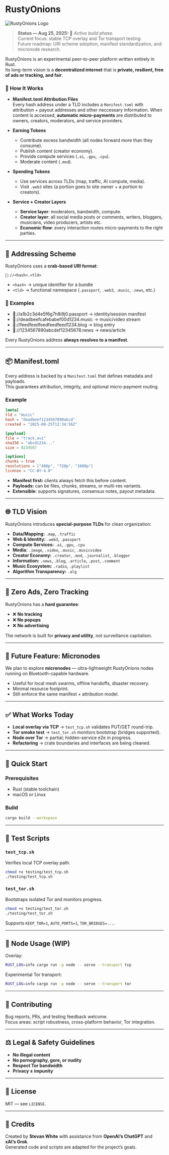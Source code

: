 # RustyOnions



![RustyOnions Logo](assets/rustyonionslogo.png)



> **Status — Aug 25, 2025:** 🚧 *Active build phase.*  
> Current focus: stable TCP overlay and Tor transport testing.  
> Future roadmap: URI scheme adoption, manifest standardization, and micronode research.

RustyOnions is an experimental peer-to-peer platform written entirely in Rust.  
Its long-term vision is a **decentralized internet** that is **private, resilient, free of ads or tracking, and fair**.


### 🔑 How It Works

- **Manifest.toml Attribution Files**  
  Every hash address under a TLD includes a `Manifest.toml` with attribution + payout addresses and other neccessary information. When content is accessed, **automatic micro-payments** are distributed to owners, creators, moderators, and service providers.  

- **Earning Tokens**  
  - Contribute excess bandwidth (all nodes forward more than they consume).  
  - Publish content (creator economy).  
  - Provide compute services (`.ai`, `.gpu`, `.cpu`).  
  - Moderate content (`.mod`).  

- **Spending Tokens**  
  - Use services across TLDs (map, traffic, AI compute, media).  
  - Visit `.web3` sites (a portion goes to site owner + a portion to creators).  

- **Service + Creator Layers**  
  - **Service layer**: moderators, bandwidth, compute.  
  - **Creator layer**: all social media posts or comments, writers, bloggers, musicians, video producers, artists etc.  
  - **Economic flow**: every interaction routes micro-payments to the right parties.  

---

## 🦀 Addressing Scheme

RustyOnions uses a **crab-based URI format**:

```
🦀://<hash>.<tld>
```

- `<hash>` → unique identifier for a bundle  
- `<tld>` → functional namespace (`.passport`, `.web3`, `.music`, `.news`, etc.)  

### 🔹 Examples
- 🦀://a1b2c3d4e5f6g7h8i9j0.passport → identity/session manifest  
- 🦀://deadbeefcafebabef00d1234.music → music/video stream  
- 🦀://feedfeedfeedfeedfeed1234.blog → blog entry  
- 🦀://1234567890abcdef12345678.news → news/article  

Every RustyOnions address **always resolves to a manifest**.

---

## 📦 Manifest.toml

Every address is backed by a `Manifest.toml` that defines metadata and payloads.  
This guarantees attribution, integrity, and optional micro-payment routing.

### Example
```toml
[meta]
tld = "music"
hash = "deadbeef1234567890abcd"
created = "2025-08-25T12:34:56Z"

[payload]
file = "track.av1"
sha256 = "abcd1234..."
size = 8234567

[options]
chunks = true
resolutions = ["480p", "720p", "1080p"]
license = "CC-BY-4.0"
```

- **Manifest first:** clients always fetch this before content.  
- **Payloads:** can be files, chunks, streams, or multi-res variants.  
- **Extensible:** supports signatures, consensus notes, payout metadata.  

---

## 🌐 TLD Vision

RustyOnions introduces **special-purpose TLDs** for clean organization:

- **Data/Mapping:** `.map`, `.traffic`  
- **Web & Identity:** `.web3`, `.passport`  
- **Compute Services:** `.ai`, `.gpu`, `.cpu`  
- **Media:** `.image`, `.video`, `.music`, `.musicvideo`  
- **Creator Economy:** `.creator`, `.mod`, `.journalist`, `.blogger`  
- **Information:** `.news`, `.blog`, `.article`, `.post`, `.comment`  
- **Music Ecosystem:** `.radio`, `.playlist`  
- **Algorithm Transparency:** `.alg`  

---

## 🚫 Zero Ads, Zero Tracking

RustyOnions has a **hard guarantee**:

- ❌ **No tracking**  
- ❌ **No popups**  
- ❌ **No advertising**  

The network is built for **privacy and utility**, not surveillance capitalism.

---

## 🔮 Future Feature: Micronodes

We plan to explore **micronodes** — ultra-lightweight RustyOnions nodes running on Bluetooth-capable hardware.  

- Useful for local mesh swarms, offline handoffs, disaster recovery.  
- Minimal resource footprint.  
- Still enforce the same manifest + attribution model.  

---

## ✅ What Works Today

- **Local overlay via TCP** → `test_tcp.sh` validates PUT/GET round-trip.  
- **Tor smoke test** → `test_tor.sh` monitors bootstrap (bridges supported).  
- **Node over Tor** → partial; hidden-service e2e in progress.  
- **Refactoring** → crate boundaries and interfaces are being cleaned.  

---

## 🚀 Quick Start

### Prerequisites
- Rust (stable toolchain)  
- macOS or Linux  

### Build
```bash
cargo build --workspace
```

---

## 🧪 Test Scripts

### `test_tcp.sh`
Verifies local TCP overlay path.  
```bash
chmod +x testing/test_tcp.sh
./testing/test_tcp.sh
```

### `test_tor.sh`
Bootstraps isolated Tor and monitors progress.  
```bash
chmod +x testing/test_tor.sh
./testing/test_tor.sh
```

Supports `KEEP_TOR=1`, `AUTO_PORTS=1`, `TOR_BRIDGES=...`.

---

## 🦀 Node Usage (WIP)

Overlay:
```bash
RUST_LOG=info cargo run -p node -- serve --transport tcp
```

Experimental Tor transport:
```bash
RUST_LOG=info cargo run -p node -- serve --transport tor
```

---

## 🤝 Contributing

Bug reports, PRs, and testing feedback welcome.  
Focus areas: script robustness, cross-platform behavior, Tor integration.

---

## ⚖️ Legal & Safety Guidelines

- **No illegal content**  
- **No pornography, gore, or nudity**  
- **Respect Tor bandwidth**  
- **Privacy ≠ impunity**  

---

## 📜 License

MIT — see `LICENSE`.

---

## 🙌 Credits

Created by **Stevan White** with assistance from **OpenAI’s ChatGPT** and **xAI’s Grok**.  
Generated code and scripts are adapted for the project’s goals.
